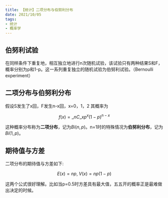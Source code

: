 ```yaml
---
title: 【统计】二项分布与伯努利分布
date: 2021/10/05
tags: 
- 统计
- 概率学
---
```

## 伯努利试验
在同样条件下重复地，相互独立地进行n次随机试验，该试验只有两种结果S和F，概率分别为p和1-p。这一系列重复独立的随机试验为伯努利试验。（Bernoulli experiment）

## 二项分布与伯努利分布
假设S发生了x回，F发生n-x回，x=0，1，2 其概率为

$$ f(x)={}\_{n}C\_{x}p^{x}(1-p)^{n-x} $$

这种概率分布称为**二项分布**，记为$Bi(n, p)$。n=1时的特殊情况为**伯努利分布**，记为$Bi(1, p)$。

## 期待值与方差
二项分布的期待值与方差如下:

$$ E(x)=np, \; V(x) = np(1-p)  $$

这两个公式很好理解。比如当p=0.5时方差具有最大值，五五开的概率正是最难做出决定的时候。  
